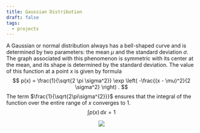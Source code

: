 ```yaml
---
title: Gaussian Distribution
draft: false
tags:
  - projects
---
```

 
A Gaussian or normal distribution always has a bell-shaped curve and is determined by two parameters: the mean $\mu$ and the standard deviation $\sigma$. The graph associated with this phenomenon is symmetric with its center at the mean, and its shape is determined by the standard deviation. The value of this function at a point $x$ is given by formula 
$$
p(x) = \frac{1}{\sqrt{2 \pi \sigma^2}} \exp \left( -\frac{(x - \mu)^2}{2 \sigma^2} \right) .
$$
The term $\frac{1}{\sqrt{2\pi\sigma^{2}}}$ ensures that the integral of the function over the entire range of $x$ converges to 1.
$$
\int p(x) \, dx = 1
$$

<div class="container" style="display: flex; justify-content: center; align-items: center;">
    <img src="../static/bachelors/bell.png" style="max-width: 100%; height: auto;">
</div>